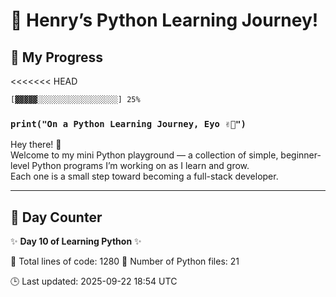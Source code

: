 # 🐍 Henry’s Python Learning Journey!

## 📅 My Progress
<<<<<<< HEAD

```diff
[▓▓▓▓▓░░░░░░░░░░░░░░░░░░] 25%
```
### `print("On a Python Learning Journey, Eyo ✌🏾")`

Hey there! 👋  
Welcome to my mini Python playground — a collection of simple, beginner-level Python programs I’m working on as I learn and grow.  
Each one is a small step toward becoming a full-stack developer.

---

## 📆 Day Counter
✨ **Day 10 of Learning Python** ✨

<!-- STATS:START -->
📄 Total lines of code: 1280
🐍 Number of Python files: 21
<!-- STATS:END -->

<!-- UPDATED:START -->
🕒 Last updated: 2025-09-22 18:54 UTC
<!-- UPDATED:END -->


